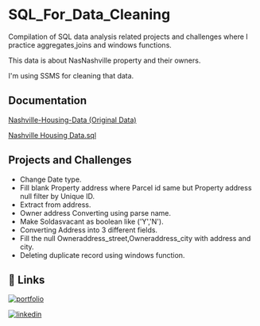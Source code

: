 
# SQL_For_Data_Cleaning

Compilation of SQL data analysis related projects and challenges where I practice aggregates,joins and windows functions.

This data is about NasNashville property and their owners.

I'm using SSMS for cleaning that data.


## Documentation

[Nashville-Housing-Data (Original Data)](https://github.com/SubhadeepBanik/Nashville-Housing-Data/blob/main/Nashville%20Housing%20Data%20for%20Data%20Cleaning.csv)

[Nashville Housing Data.sql](https://github.com/SubhadeepBanik/Nashville-Housing-Data/blob/main/Nashville%20Housing%20Data.sql)


## Projects and Challenges

- Change Date type.
- Fill blank Property address where Parcel id same but Property address null filter by Unique ID.
- Extract from address.
- Owner address Converting using parse name.
- Make Soldasvacant as boolean like ('Y','N').
- Converting Address into 3 different fields.
- Fill the null Owneraddress_street,Owneraddress_city with address and city.
- Deleting duplicate record using windows function.


## 🔗 Links
[![portfolio](https://img.shields.io/badge/my_portfolio-000?style=for-the-badge&logo=ko-fi&logoColor=white)](https://subhadeepbanik.github.io/subhadeepbanik.io/)

[![linkedin](https://img.shields.io/badge/linkedin-0A66C2?style=for-the-badge&logo=linkedin&logoColor=white)](https://www.linkedin.com/in/subhadeep-banik-215319134?lipi=urn%3Ali%3Apage%3Ad_flagship3_profile_view_base_contact_details%3BCtHzZZRPQxitoagiVbCPZQ%3D%3D)
